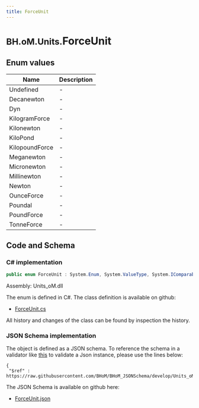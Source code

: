 ```yaml
---
title: ForceUnit
---
```


# <small>BH.oM.Units.</small>**ForceUnit**



## Enum values

| Name            | Description                                                    |
|-----------------|----------------------------------------------------------------|
| Undefined |  -  |
| Decanewton |  -  |
| Dyn |  -  |
| KilogramForce |  -  |
| Kilonewton |  -  |
| KiloPond |  -  |
| KilopoundForce |  -  |
| Meganewton |  -  |
| Micronewton |  -  |
| Millinewton |  -  |
| Newton |  -  |
| OunceForce |  -  |
| Poundal |  -  |
| PoundForce |  -  |
| TonneForce |  -  |


## Code and Schema

### C# implementation

``` C# title="C#"
public enum ForceUnit : System.Enum, System.ValueType, System.IComparable, System.ISpanFormattable, System.IFormattable, System.IConvertible
```

Assembly: Units_oM.dll

The enum is defined in C#. The class definition is available on github:

- [ForceUnit.cs](https://github.com/BHoM/Localisation_Toolkit/blob/develop/Units_oM/Enums\ForceUnit.cs)

All history and changes of the class can be found by inspection the history.
### JSON Schema implementation

The object is defined as a JSON schema. To reference the schema in a validator like [this](https://www.jsonschemavalidator.net/) to validate a Json instance, please use the lines below:

``` { .json .copy .select } title="JSON Schema"
{
 "$ref" : https://raw.githubusercontent.com/BHoM/BHoM_JSONSchema/develop/Units_oM/ForceUnit.json}
```

The JSON Schema is available on github here:

- [ForceUnit.json](https://github.com/BHoM/BHoM_JSONSchema/blob/develop/Units_oM/ForceUnit.json)
